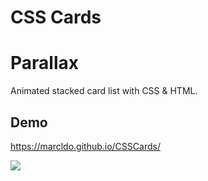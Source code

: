 # CSS Cards

# Parallax
Animated stacked card list with CSS & HTML.

## Demo
https://marcldo.github.io/CSSCards/

![](Demo.gif)
